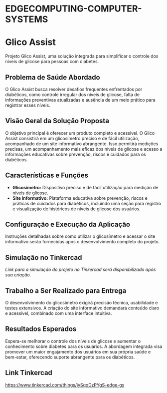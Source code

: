 # EDGECOMPUTING-COMPUTER-SYSTEMS

# Glico Assist

Projeto Glico Assist, uma solução integrada para simplificar o controle dos níveis de glicose para pessoas com diabetes.

## Problema de Saúde Abordado

O Glico Assist busca resolver desafios frequentes enfrentados por diabéticos, como controle irregular dos níveis de glicose, falta de informações preventivas atualizadas e ausência de um meio prático para registrar esses níveis.

## Visão Geral da Solução Proposta

O objetivo principal é oferecer um produto completo e acessível. O Glico Assist consistirá em um glicosímetro preciso e de fácil utilização, acompanhado de um site informativo abrangente. Isso permitirá medições precisas, um acompanhamento mais eficaz dos níveis de glicose e acesso a informações educativas sobre prevenção, riscos e cuidados para os diabéticos.

## Características e Funções

- **Glicosímetro:** Dispositivo preciso e de fácil utilização para medição de níveis de glicose.
- **Site Informativo:** Plataforma educativa sobre prevenção, riscos e práticas de cuidados para diabéticos, incluindo uma seção para registro e visualização de históricos de níveis de glicose dos usuários.

## Configuração e Execução da Aplicação

Instruções detalhadas sobre como utilizar o glicosímetro e acessar o site informativo serão fornecidas após o desenvolvimento completo do projeto.

## Simulação no Tinkercad

*Link para a simulação do projeto no Tinkercad será disponibilizado após sua criação.*

## Trabalho a Ser Realizado para Entrega

O desenvolvimento do glicosímetro exigirá precisão técnica, usabilidade e testes extensivos. A criação do site informativo demandará conteúdo claro e acessível, combinado com uma interface intuitiva.

## Resultados Esperados

Espera-se melhorar o controle dos níveis de glicose e aumentar o conhecimento sobre diabetes para os usuários. A abordagem integrada visa promover um maior engajamento dos usuários em sua própria saúde e bem-estar, oferecendo suporte abrangente para os diabéticos.
## Link Tinkercad
https://www.tinkercad.com/things/jySqoDzPYgS-edge-gs
